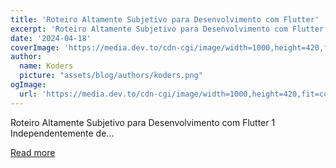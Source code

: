 ```yaml
---
title: 'Roteiro Altamente Subjetivo para Desenvolvimento com Flutter'
excerpt: 'Roteiro Altamente Subjetivo para Desenvolvimento com Flutter             1   Independentemente de...'
date: '2024-04-18'
coverImage: 'https://media.dev.to/cdn-cgi/image/width=1000,height=420,fit=cover,gravity=auto,format=auto/https%3A%2F%2Fdev-to-uploads.s3.amazonaws.com%2Fuploads%2Farticles%2Fmcfbhpi0j0myr15rscyu.png'
author:
  name: Koders
  picture: "assets/blog/authors/koders.png"
ogImage:
  url: 'https://media.dev.to/cdn-cgi/image/width=1000,height=420,fit=cover,gravity=auto,format=auto/https%3A%2F%2Fdev-to-uploads.s3.amazonaws.com%2Fuploads%2Farticles%2Fmcfbhpi0j0myr15rscyu.png'
---
```


Roteiro Altamente Subjetivo para Desenvolvimento com Flutter             1   Independentemente de...

[Read more](https://dev.to/devsnorte/roteiro-altamente-subjetivo-para-desenvolvimento-com-flutter-2ei9)
